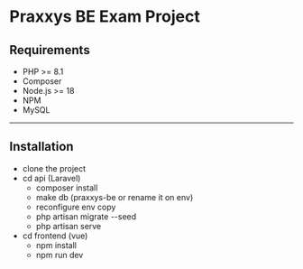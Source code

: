 # Praxxys BE Exam Project

## Requirements

-   PHP >= 8.1
-   Composer
-   Node.js >= 18
-   NPM
-   MySQL

---

## Installation

-   clone the project
-   cd api (Laravel)
    -   composer install
    -   make db (praxxys-be or rename it on env)
    -   reconfigure env copy
    -   php artisan migrate --seed
    -   php artisan serve
-   cd frontend (vue)
    -   npm install
    -   npm run dev
